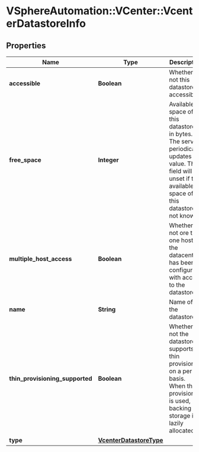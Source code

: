 # VSphereAutomation::VCenter::VcenterDatastoreInfo

## Properties
Name | Type | Description | Notes
------------ | ------------- | ------------- | -------------
**accessible** | **Boolean** | Whether or not this datastore is accessible. | 
**free_space** | **Integer** | Available space of this datastore, in bytes.   The server periodically updates this value.  This field will be unset if the available space of this datastore is not known. | [optional] 
**multiple_host_access** | **Boolean** | Whether or not ore than one host in the datacenter has been configured with access to the datastore. | 
**name** | **String** | Name of the datastore. | 
**thin_provisioning_supported** | **Boolean** | Whether or not the datastore supports thin provisioning on a per file basis. When thin provisioning is used, backing storage is lazily allocated. | 
**type** | [**VcenterDatastoreType**](VcenterDatastoreType.md) |  | 


